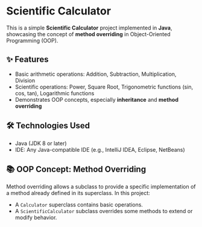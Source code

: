 # Scientific Calculator 

This is a simple **Scientific Calculator** project implemented in **Java**, showcasing the concept of **method overriding** in Object-Oriented Programming (OOP).

## ✨ Features

- Basic arithmetic operations: Addition, Subtraction, Multiplication, Division
- Scientific operations: Power, Square Root, Trigonometric functions (sin, cos, tan), Logarithmic functions
- Demonstrates OOP concepts, especially **inheritance** and **method overriding**

## 🛠️ Technologies Used

- Java (JDK 8 or later)
- IDE: Any Java-compatible IDE (e.g., IntelliJ IDEA, Eclipse, NetBeans)

## 📚 OOP Concept: Method Overriding

Method overriding allows a subclass to provide a specific implementation of a method already defined in its superclass. In this project:

- A `Calculator` superclass contains basic operations.
- A `ScientificCalculator` subclass overrides some methods to extend or modify behavior.


